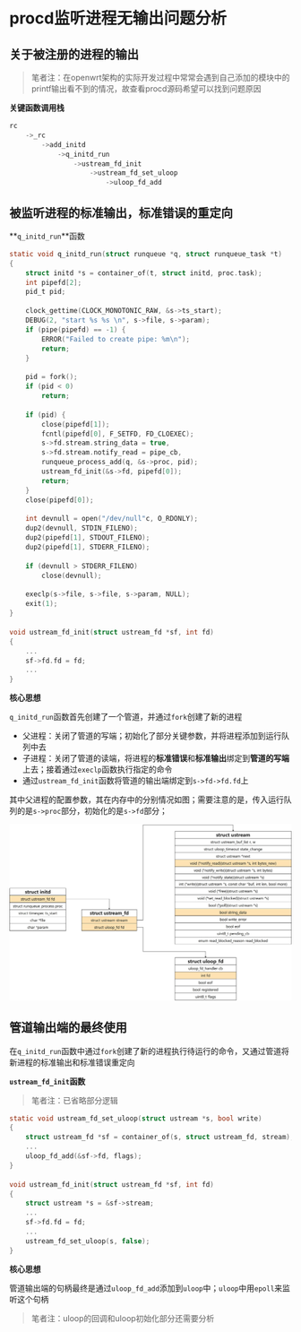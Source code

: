 # procd监听进程无输出问题分析

## 关于被注册的进程的输出

> 笔者注：在openwrt架构的实际开发过程中常常会遇到自己添加的模块中的printf输出看不到的情况，故查看procd源码希望可以找到问题原因

**关键函数调用栈**

```c
rc
    ->_rc
        ->add_initd
            ->q_initd_run
                ->ustream_fd_init
                    ->ustream_fd_set_uloop
                        ->uloop_fd_add
```

## 被监听进程的标准输出，标准错误的重定向

**`q_initd_run`**函数

```c
static void q_initd_run(struct runqueue *q, struct runqueue_task *t)
{
    struct initd *s = container_of(t, struct initd, proc.task);
    int pipefd[2];
    pid_t pid;

    clock_gettime(CLOCK_MONOTONIC_RAW, &s->ts_start);
    DEBUG(2, "start %s %s \n", s->file, s->param);
    if (pipe(pipefd) == -1) {
        ERROR("Failed to create pipe: %m\n");
        return;
    }

    pid = fork();
    if (pid < 0)
        return;

    if (pid) {
        close(pipefd[1]);
        fcntl(pipefd[0], F_SETFD, FD_CLOEXEC);
        s->fd.stream.string_data = true,
        s->fd.stream.notify_read = pipe_cb,
        runqueue_process_add(q, &s->proc, pid);
        ustream_fd_init(&s->fd, pipefd[0]);
        return;
    }
    close(pipefd[0]);

    int devnull = open("/dev/null"c, O_RDONLY);
    dup2(devnull, STDIN_FILENO);
    dup2(pipefd[1], STDOUT_FILENO);
    dup2(pipefd[1], STDERR_FILENO);

    if (devnull > STDERR_FILENO)
        close(devnull);

    execlp(s->file, s->file, s->param, NULL);
    exit(1);
}

void ustream_fd_init(struct ustream_fd *sf, int fd)
{
    ...
    sf->fd.fd = fd;
    ...
}
```

**核心思想**

`q_initd_run`函数首先创建了一个管道，并通过`fork`创建了新的进程

* 父进程：关闭了管道的写端；初始化了部分关键参数，并将进程添加到运行队列中去
* 子进程：关闭了管道的读端，将进程的**标准错误**和**标准输出**绑定到**管道的写端**上去；接着通过`execlp`函数执行指定的命令
* 通过`ustream_fd_init`函数将管道的输出端绑定到`s->fd->fd.fd`上

其中父进程的配置参数，其在内存中的分别情况如图；需要注意的是，传入运行队列的是`s->proc`部分，初始化的是`s->fd`部分；

![运行队列句柄](./img/运行队列句柄.jpg)

## 管道输出端的最终使用

在`q_initd_run`函数中通过`fork`创建了新的进程执行待运行的命令，又通过管道将新进程的标准输出和标准错误重定向

**`ustream_fd_init`函数**

> 笔者注：已省略部分逻辑

```c
static void ustream_fd_set_uloop(struct ustream *s, bool write)
{
    struct ustream_fd *sf = container_of(s, struct ustream_fd, stream);
    ...
    uloop_fd_add(&sf->fd, flags);
}

void ustream_fd_init(struct ustream_fd *sf, int fd)
{
    struct ustream *s = &sf->stream;
    ...
    sf->fd.fd = fd;
    ...
    ustream_fd_set_uloop(s, false);
}
```

**核心思想**

管道输出端的句柄最终是通过`uloop_fd_add`添加到`uloop`中；`uloop`中用`epoll`来监听这个句柄

> 笔者注：uloop的回调和uloop初始化部分还需要分析

